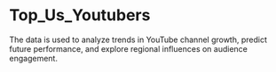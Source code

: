 # Top_Us_Youtubers
The data is used to analyze trends in YouTube channel growth, predict future performance, and explore regional influences on audience engagement. 
